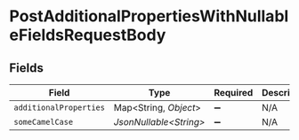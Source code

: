# PostAdditionalPropertiesWithNullableFieldsRequestBody


## Fields

| Field                   | Type                    | Required                | Description             |
| ----------------------- | ----------------------- | ----------------------- | ----------------------- |
| `additionalProperties`  | Map\<String, *Object*>  | :heavy_minus_sign:      | N/A                     |
| `someCamelCase`         | *JsonNullable\<String>* | :heavy_minus_sign:      | N/A                     |